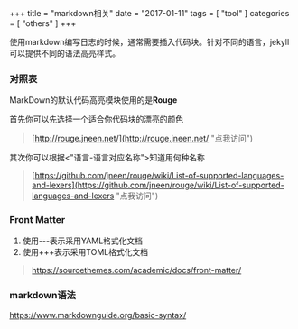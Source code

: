 +++
title = "markdown相关"
date = "2017-01-11"
tags = [ "tool" ]
categories = [ "others" ]
+++

使用markdown编写日志的时候，通常需要插入代码块。针对不同的语言，jekyll可以提供不同的语法高亮样式。
<!--more-->
### 对照表
MarkDown的默认代码高亮模块使用的是**Rouge**

首先你可以先选择一个适合你代码块的漂亮的颜色

> [http://rouge.jneen.net/](http://rouge.jneen.net/ "点我访问")

其次你可以根据<"语言-语言对应名称">知道用何种名称

> [https://github.com/jneen/rouge/wiki/List-of-supported-languages-and-lexers](https://github.com/jneen/rouge/wiki/List-of-supported-languages-and-lexers "点我访问")

### Front Matter
1. 使用\-\-\-表示采用YAML格式化文档
2. 使用\+\+\+表示采用TOML格式化文档

> https://sourcethemes.com/academic/docs/front-matter/

### markdown语法

<https://www.markdownguide.org/basic-syntax/>